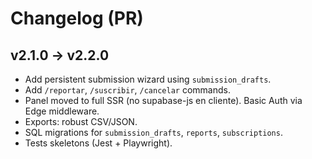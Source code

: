 # Changelog (PR)

## v2.1.0 -> v2.2.0
- Add persistent submission wizard using `submission_drafts`.
- Add `/reportar`, `/suscribir`, `/cancelar` commands.
- Panel moved to full SSR (no supabase-js en cliente). Basic Auth via Edge middleware.
- Exports: robust CSV/JSON.
- SQL migrations for `submission_drafts`, `reports`, `subscriptions`.
- Tests skeletons (Jest + Playwright).
